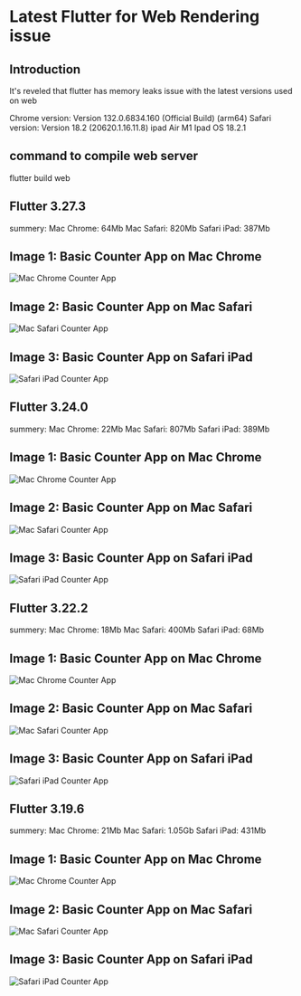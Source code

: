 # Latest Flutter for Web Rendering issue

## Introduction
It's reveled that flutter has memory leaks issue with the latest versions used on web

Chrome version: Version 132.0.6834.160 (Official Build) (arm64)
Safari version: Version 18.2 (20620.1.16.11.8)
ipad Air M1 Ipad OS 18.2.1 

## command to compile web server
flutter build web

## Flutter 3.27.3 
summery:
Mac Chrome: 64Mb
Mac Safari: 820Mb
Safari iPad: 387Mb
## Image 1: Basic Counter App on Mac Chrome  
![Mac Chrome Counter App](./images/image_3_27_3_chrome_pc.png)

## Image 2: Basic Counter App on Mac Safari  
![Mac Safari Counter App](./images/image_3_27_3_safari_pc.png)

## Image 3: Basic Counter App on Safari iPad  
![Safari iPad Counter App](./images/image_3_27_3_safari_ipad.png)

## Flutter 3.24.0
summery:
Mac Chrome: 22Mb
Mac Safari: 807Mb
Safari iPad: 389Mb
## Image 1: Basic Counter App on Mac Chrome  
![Mac Chrome Counter App](./images/image_3_24_0_chrome_pc.png)

## Image 2: Basic Counter App on Mac Safari  
![Mac Safari Counter App](./images/image_3_24_0_safari_pc.png)

## Image 3: Basic Counter App on Safari iPad  
![Safari iPad Counter App](./images/image_3_24_0_safari_ipad.png)

## Flutter 3.22.2
summery:
Mac Chrome: 18Mb
Mac Safari: 400Mb
Safari iPad: 68Mb
## Image 1: Basic Counter App on Mac Chrome  
![Mac Chrome Counter App](./images/image_3_22_2_chrome_pc.png)

## Image 2: Basic Counter App on Mac Safari  
![Mac Safari Counter App](./images/image_3_22_2_safari_pc.png)

## Image 3: Basic Counter App on Safari iPad  
![Safari iPad Counter App](./images/image_3_22_2_safari_ipad.png)


## Flutter 3.19.6
summery:
Mac Chrome: 21Mb
Mac Safari: 1.05Gb
Safari iPad: 431Mb
## Image 1: Basic Counter App on Mac Chrome  
![Mac Chrome Counter App](./images/image_3_19_6_chrome_pc.png)

## Image 2: Basic Counter App on Mac Safari  
![Mac Safari Counter App](./images/image_3_19_6_safari_pc.png)

## Image 3: Basic Counter App on Safari iPad  
![Safari iPad Counter App](./images/image_3_19_6_safari_ipad.png)
